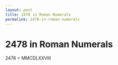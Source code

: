 ```yaml
---
layout: post
title: 2478 in Roman Numerals
permalink: 2478-in-roman-numerals
---
```


# 2478 in Roman Numerals

2478 = MMCDLXXVIII
